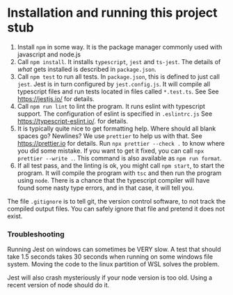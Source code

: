 # Installation and running this project stub

1. Install `npm` in some way. It is the package manager commonly used with javascript and node.js
2. Call `npm install`. It installs `typescript`, `jest` and `ts-jest`. The details of _what_ gets installed is described in `package.json`.
3. Call `npm test` to run all tests. In `package.json`, this is defined to just call `jest`. Jest is in turn configured by `jest.config.js`. It will compile all typescript files and run tests located in files called `*.test.ts`. See See https://jestjs.io/ for details.
4. Call `npm run lint` to lint the program. It runs eslint with typescript support. The configuration of eslint is specified in `.eslintrc.js` See https://typescript-eslint.io/. for details.
5. It is typically quite nice to get formatting help. Where should all blank spaces go? Newlines? We use `prettier` to help us with that. See https://prettier.io for details. Run `npx prettier --check .` to know where you did some mistake. If you want to get it fixed, you can call `npx prettier --write .`. This command is also available as `npm run format`.
6. If all test pass, and the linting is ok, you might call `npm start`, to start the program. It will compile the program with `tsc` and then run the program using `node`. There is a chance that the typescript compiler will have found some nasty type errors, and in that case, it will tell you.

The file `.gitignore` is to tell git, the version control software, to not track the compiled output files.
You can safely ignore that file and pretend it does not exist.

### Troubleshooting

Running Jest on windows can sometimes be VERY slow. A test that should take 1.5 seconds takes 30 seconds when running on some windows file system. Moving the code to the linux partition of WSL solves the problem.

Jest will also crash mysteriously if your node version is too old. Using a recent version of node should do it.
